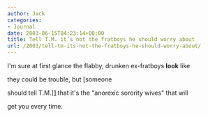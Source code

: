 ```yaml
---
author: Jack
categories:
- Journal
date: 2003-06-15T04:23:14+00:00
title: Tell T.M. it’s not the fratboys he should worry about
url: /2003/tell-tm-its-not-the-fratboys-he-should-worry-about/
---
```


I'm sure at first glance the flabby, drunken ex-fratboys **look** like
  

  
they could be trouble, but [someone
  

  
should tell T.M.][1] that it's the "anorexic sorority wives" that will
  

  
get you every time.

 [1]: http://www.tmcamp.com/